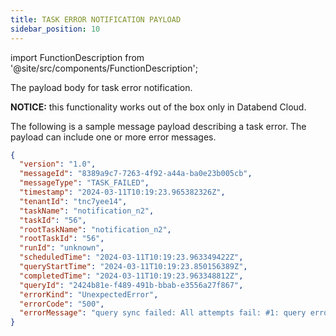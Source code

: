 ```yaml
---
title: TASK ERROR NOTIFICATION PAYLOAD
sidebar_position: 10
---
```

import FunctionDescription from '@site/src/components/FunctionDescription';

<FunctionDescription description="Introduced or updated: v1.2.371"/>

The payload body for task error notification.

**NOTICE:** this functionality works out of the box only in Databend Cloud.

The following is a sample message payload describing a task error. The payload can include one or more error messages.

```json
{
  "version": "1.0",
  "messageId": "8389a9c7-7263-4f92-a44a-ba0e23b005cb",
  "messageType": "TASK_FAILED",
  "timestamp": "2024-03-11T10:19:23.965382326Z",
  "tenantId": "tnc7yee14",
  "taskName": "notification_n2",
  "taskId": "56",
  "rootTaskName": "notification_n2",
  "rootTaskId": "56",
  "runId": "unknown",
  "scheduledTime": "2024-03-11T10:19:23.963349422Z",
  "queryStartTime": "2024-03-11T10:19:23.850156389Z",
  "completedTime": "2024-03-11T10:19:23.963348812Z",
  "queryId": "2424b81e-f489-491b-bbab-e3556a27f867",
  "errorKind": "UnexpectedError",
  "errorCode": "500",
  "errorMessage": "query sync failed: All attempts fail: #1: query error: code: 1006, message: divided by zero while evaluating function divide(1, 0)"
}
```